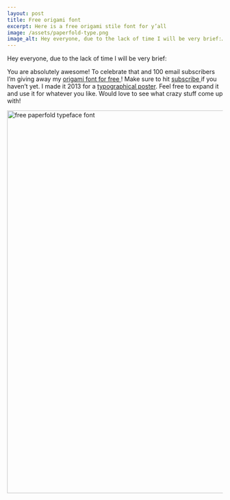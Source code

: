 ```yaml
---
layout: post
title: Free origami font
excerpt: Here is a free origami stile font for y’all
image: /assets/paperfold-type.png
image_alt: Hey everyone, due to the lack of time I will be very brief:…
---
```


<p>Hey everyone, due to the lack of time I will be very brief:</p>
<p>You are absolutely awesome! To celebrate that and 100 email subscribers I’m giving away my <a href="https://thibaultjanbeyer.github.io/kit.thibaultjanbeyer.com/freebies/fonts/paperfold/Thibault-Jan-Beyer-Paperfont_RL.zip">origami font for free <i class="fa fa-download"></i></a> ! Make sure to hit <span class="toggle-sidebar site-bar-controls-tooltip" data-a11y-dialog-show="subscribe-dialog"><a href="#">subscribe <i class="fa fa-fw fa-columns"></i></a></span> if you haven’t yet. I made it 2013 for a <a href="http://blog.thibaultjanbeyer.com/portfolio/the-birds/">typographical poster</a>. Feel free to expand it and use it for whatever you like. Would love to see what crazy stuff come up with!</p>
<p><a href="https://thibaultjanbeyer.github.io/kit.thibaultjanbeyer.com/freebies/fonts/paperfold/Thibault-Jan-Beyer-Paperfont_RL.zip"><img class="alignnone wp-image-2464 size-full" src="{{ site.baseurl }}/assets/paperfold-type.png" alt="free paperfold typeface font" width="914" height="893" /></a></p>
